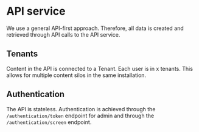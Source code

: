 # API service

We use a general API-first approach.
Therefore, all data is created and retrieved through API calls to the API service. 

## Tenants

Content in the API is connected to a Tenant. Each user is in x tenants.
This allows for multiple content silos in the same installation.

## Authentication

The API is stateless. Authentication is achieved through the `/authentication/token`
endpoint for admin and through the `/authentication/screen` endpoint.
